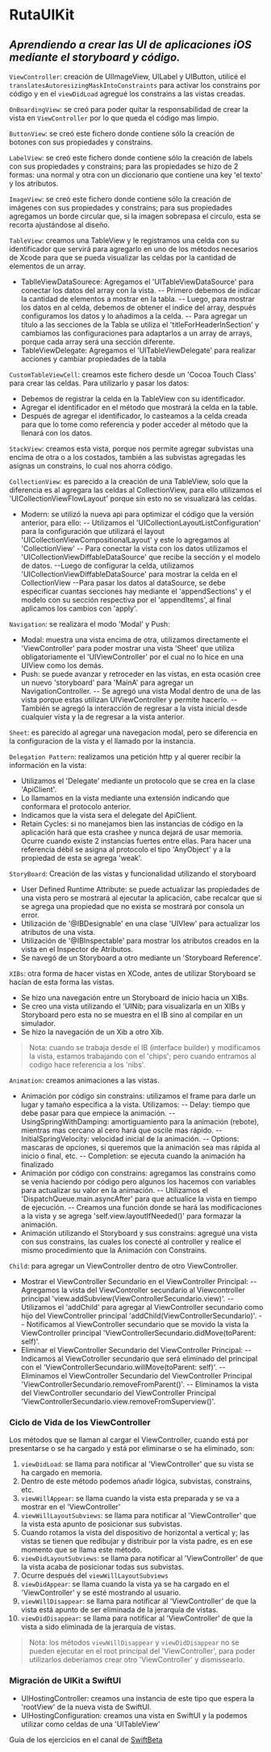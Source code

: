 # RutaUIKit
## _Aprendiendo a crear las UI de aplicaciones iOS mediante el storyboard y código._  

`ViewController`: creación de UIImageView, UILabel y UIButton, utilicé el `translatesAutoresizingMaskIntoConstraints` para activar los constrains por código y en el `viewDidLoad` agregué los constrains a las vistas creadas.

`OnBoardingView`: se creó para poder quitar la responsabilidad de crear la vista en `ViewController` por lo que queda el código mas limpio.

`ButtonView`: se creó este fichero donde contiene sólo la creación de botones con sus propiedades y constrains.

`LabelView`: se creó este fichero donde contiene sólo la creación de labels con sus propiedades y constrains; para las propiedades se hizo de 2 formas: una normal y otra con un diccionario que contiene una key 'el texto' y los atributos. 

`ImageView`: se creó este fichero donde contiene sólo la creación de imágenes con sus propiedades y constrains; para sus propiedades agregamos un borde circular que, si la imagen sobrepasa el circulo, esta se recorta ajustándose al diseño.

`TableView`: creamos una TableView y le registramos una celda con su identificador que servirá para agregarlo en uno de los métodos necesarios de Xcode para que se pueda visualizar las celdas por la cantidad de elementos de un array. 
- TablleViewDataSourece: Agregamos el 'UITableViewDataSource' para conectar los datos del array con la vista.
-- Primero debemos de indicar la cantidad de elementos a mostrar en la tabla.
-- Luego, para mostrar los datos en al celda, debemos de obtener el indice del array, después configuramos los datos y lo añadimos a la celda.
-- Para agregar un título a las secciones de la Tabla se utiliza el 'titleForHeaderInSection' y cambiamos las configuraciones para adaptarlos a un array de arrays, porque cada array será una sección diferente.
- TableViewDelegate: Agregamos el 'UITableViewDelegate' para realizar acciones y cambiar propiedades de la tabla

`CustomTableViewCell`: creamos este fichero desde un 'Cocoa Touch Class' para crear las celdas. Para utilizarlo y pasar los datos:
- Debemos de registrar la celda en la TableView con su identificador.
- Agregar el identificador en el método que mostrará la celda en la table.
- Después de agregar el identificador, lo casteamos a la celda creada para que lo tome como referencia y poder acceder al método que la llenará con los datos.

`StackView`: creamos esta vista, porque nos permite agregar subvistas una encima de otra o a los costados, también a las subvistas agregadas les asignas un constrains, lo cual nos ahorra código.

`CollectionView`:  es parecido a la creación de una TableView, solo que la diferencia es al agregara las celdas al CollectionView, para ello utilizamos el 'UICollectionViewFlowLayout' porque sin esto no se visualizará las celdas.
- Modern: se utilizó la nueva api para optimizar el código que la versión anterior, para ello:
-- Utilizamos el 'UICollectionLayoutListConfiguration' para la configuración que utilizará el layout 'UICollectionViewCompositionalLayout' y este lo agregamos al 'CollectionView'
-- Para conectar la vista con los datos utilizamos el 'UICollectionViewDiffableDataSource' que recibe la sección y el modelo de datos.
--Luego de configurar la celda, utilizamos 'UICollectionViewDiffableDataSource' para mostrar la celda en el CollectionView
--Para pasar los datos al dataSource, se debe especificar cuantas secciones hay mediante el 'appendSections' y el modelo con su sección respectiva por el 'appendItems', al final aplicamos los cambios con 'apply'.

`Navigation`: se realizara el modo 'Modal' y Push:
- Modal: muestra una vista encima de otra, utilizamos directamente el 'ViewController' para poder mostrar una vista 'Sheet' que utiliza obligatoriamente el 'UIViewController' por el cual no lo hice en una UIView como los demás.
- Push: se puede avanzar y retroceder en las vistas, en esta ocasión cree un nuevo 'storyboard' para 'MainA' para agregar un NavigationController.
-- Se agregó una vista Modal dentro de una de las vista porque estas utilizan UIViewController y permite hacerlo.
-- También se agregó la interacción de regresar a la vista inicial desde cualquier vista y la de regresar a la vista anterior.

`Sheet`: es parecido al agregar una navegacion modal, pero se diferencia en la configuracion de la vista y el llamado por la instancia.

`Delegation Pattern`: realizamos una petición http y al querer recibir la información en la vista:
- Utilizamos el 'Delegate' mediante un protocolo que se crea en la clase 'ApiClient'.
- Lo llamamos en la vista mediante una extensión indicando que conformara el protocolo anterior.
- Indicamos que la vista sera el delegate del ApiClient.
- Retain Cycles: si no manejamos bien las instancias de código en la aplicación hará que esta crashee y nunca dejará de usar memoria. Ocurre cuando existe 2 instancias fuertes entre ellas. Para hacer una referencia débil se asigna al protocolo el tipo 'AnyObject' y a la propiedad de esta se agrega 'weak'.

`StoryBoard`: Creación de las vistas y funcionalidad utilizando el storyboard
- User Defined Runtime Attribute: se puede actualizar las propiedades de una vista pero se mostrará al ejecutar la aplicación, cabe recalcar que si se agrega una propiedad que no exista se mostrará por consola un error.
- Utilización de '@IBDesignable' en una clase 'UIVIew' para actualizar los atributos de una vista.
- Utilización de '@IBInspectable' para mostrar los atributos creados en la vista en el Inspector de Atributos.
- Se navegó de un Storyboard a otro mediante un 'Storyboard Reference'.

`XIBs`: otra forma de hacer vistas en XCode, antes de utilizar Storyboard se hacían de esta forma las vistas.
- Se hizo una navegación entre un Storyboard de inicio hacia un XIBs.
- Se creo una vista utilizando el 'UINib; para visualizarla en un XIBs y Storyboard pero esta no se muestra en el IB sino al compilar en un simulador.
- Se hizo la navegación de un Xib a otro Xib.

> Nota: cuando se trabaja desde el IB (interface builder) y modificamos la vista, estamos trabajando con el 'chips'; pero cuando entramos al codigo hace referencia a los 'nibs'.

`Animation`: creamos animaciones a las vistas.
- Animación por código sin constrains: utilizamos el frame para darle un lugar y tamaño especifica a la vista. Utilizamos: 
-- Delay: tiempo que debe pasar para que empiece la animación.
-- UsingSpringWithDamping: amortiguamiento para la animación (rebote), mientras mas cercano al cero hará que oscile mas rápido.
-- InitialSpringVelocity: velocidad inicial de la animación.
-- Options: mascaras de opciones, si queremos que la animación sea mas rápida al inicio o final, etc.
-- Completion: se ejecuta cuando la animación ha finalizado
- Animación por código con constrains: agregamos las constrains como se venia haciendo por código pero algunos los hacemos con variables para actualizar su valor en la animación.
-- Utilizamos el 'DispatchQueue.main.asyncAfter' para que actualice la vista en tiempo de ejecución.
-- Creamos una función donde se hará las modificaciones a la vista y se agrega 'self.view.layoutIfNeeded()' para formazar la animación.
- Animación utilizando el Storyboard y sus constrains: agregué una vista con sus constrains, las cuales los conecté al controller y realice el mismo procedimiento que la Animación con Constrains.

`Child`: para agregar un ViewController dentro de otro ViewController.
- Mostrar el ViewController Secundario en el ViewController Principal:
-- Agregamos la vista del ViewController secundario al Viewcontroller principal 'view.addSubview(ViewControllerSecundario.view)'.
-- Utilizamos el 'addChild' para agregar al ViewController secundario como hijo del ViewController principal 'addChild(ViewControllerSecundario)'.
-- Notificamos al ViewController secundario que se movido la vista la ViewController principal 'ViewControllerSecundario.didMove(toParent: self)'.
- Eliminar el ViewController Secundario del ViewController Principal:
-- Indicamos al ViewCotroller secundario que será eliminado del principal con el 'ViewControllerSecundario.willMove(toParent: self)'.
-- Eliminamos el ViewController Secundario del ViewController Principal 'ViewControllerSecundario.removeFromParent()'.
-- Eliminamos la vista del ViewController secundario del ViewController Principal 'ViewControllerSecundario.view.removeFromSuperview()'.

### Ciclo de Vida de los ViewController
Los métodos que se llaman al cargar el ViewController, cuando está por presentarse o se ha cargado y está  por eliminarse o se ha eliminado, son:
1. `viewDidLoad`: se llama para notificar al 'ViewController' que su vista se ha cargado en memoria. 
  1. Dentro de este método podemos añadir lógica, subvistas, constrains, etc.
1. `viewWillAppear`: se llama cuando la vista esta preparada y se va a mostrar en el 'ViewController'
1. `viewWillLayoutSubviews`: se llama para notificar al 'ViewController' que la vista esta apunto de posicionar sus subvistas.
  1. Cuando rotamos la vista del dispositivo de horizontal a vertical y; las vistas se tienen que redibujar y distribuir por la vista padre, es en ese momento que se llama este método.
1. `viewDidLayoutSubviews`: se llama para notificar al 'ViewController' de que la vista acaba de posicionar todas sus subvistas.
  1. Ocurre después del `viewWillLayoutSubviews`
1. `viewDidAppear`: se llama cuando la vista ya se ha cargado en el 'ViewController' y se esté mostrando al usuario.
1. `viewWillDisappear`: se llama para notificar al 'ViewController' de que la vista está apunto de ser eliminada de la jerarquía de vistas.
1. `viewDidDisappear`: se llama para notificar al 'ViewController' de que la vista a sido eliminada de la jerarquía de vistas.

> Nota: los métodos `viewWillDisappear` y `viewDidDisappear` no se pueden ejecutar en el root principal del 'ViewController', para poder utilizarlos deberíamos crear otro 'ViewController' y dismissearlo.

### Migración de UIKit a SwiftUI
- UIHostingController: creamos una instancia de este tipo que espera la 'rootView' de la nueva vista de SwiftUI.
- UIHostingConfiguration: creamos una vista en SwiftUI y la podemos utilizar como celdas de una 'UITableView'

Guía de los ejercicios en el canal de [SwiftBeta](https://www.youtube.com/watch?v=obz5jgyybWU&list=PLeTOFRUxkMcqcSYTxtRPgc-qaLtWfdFTc&index=1)